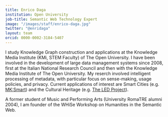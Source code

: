 ```yaml
---
title: Enrico Daga
institution: Open University
job-title: Semantic Web Technology Expert
image: "/images/staff/enrico-daga.jpg"
twitter: "@enridaga"
layout: team
orcid: 0000-0002-3184-5407
---
```


I study Knowledge Graph construction and applications at the Knowledge Media Institute (KMi, STEM Faculty) of The Open University. 
I have been involved in the development of large data management systems since 2008, first at the Italian National Research Council and then with the Knowledge Media Institute of The Open University. 
My reserch involved intelligent processing of metadata, with particular focus on sense-making, usage policies, and privacy. 
Current applications of interest are Smart Cities (e.g. [MK:Smart](http://kmi.open.ac.uk/projects/name/mk:smart)) and the Cultural Heritage (e.g. [The LED Project](http://kmi.open.ac.uk/projects/name/listening-experience-database)).

A former student of Music and Performing Arts (University RomaTRE alumni 2004), I am founder of the WHiSe Workshop on Humanities in the Semantic Web.
